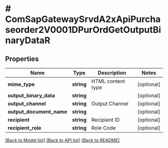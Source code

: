 # # ComSapGatewaySrvdA2xApiPurchaseorder2V0001DPurOrdGetOutputBinaryDataR

## Properties

Name | Type | Description | Notes
------------ | ------------- | ------------- | -------------
**mime_type** | **string** | HTML content type | [optional]
**output_binary_data** | **string** |  | [optional]
**output_channel** | **string** | Output Channel | [optional]
**output_document_name** | **string** |  | [optional]
**recipient** | **string** | Recipient ID | [optional]
**recipient_role** | **string** | Role Code | [optional]

[[Back to Model list]](../../README.md#models) [[Back to API list]](../../README.md#endpoints) [[Back to README]](../../README.md)
